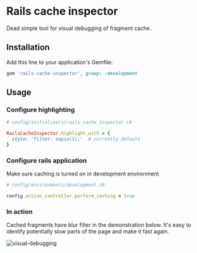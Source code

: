 # Rails cache inspector

Dead simple tool for visual debugging of fragment cache.

## Installation

Add this line to your application's Gemfile:

```ruby
gem 'rails-cache-inspector', group: :development
```

## Usage

### Configure highlighting

```Ruby
# config/initializers/rails_cache_inspector.rb

RailsCacheInspector.highlight_with = { 
  style: 'filter: sepia(1);'  # currently default 
}

```

### Configure rails application

Make sure caching is turned on in development environment

```ruby
# config/environments/development.rb

config.action_controller.perform_caching = true
```

### In action

Cached fragments have blur filter in the demonstration below. It's easy to identify potentially slow parts of the page 
and make it fast again.

![visual-debugging](https://github.com/ViliusLuneckas/rails-cache-inspector/blob/master/visual-debugging.gif)
